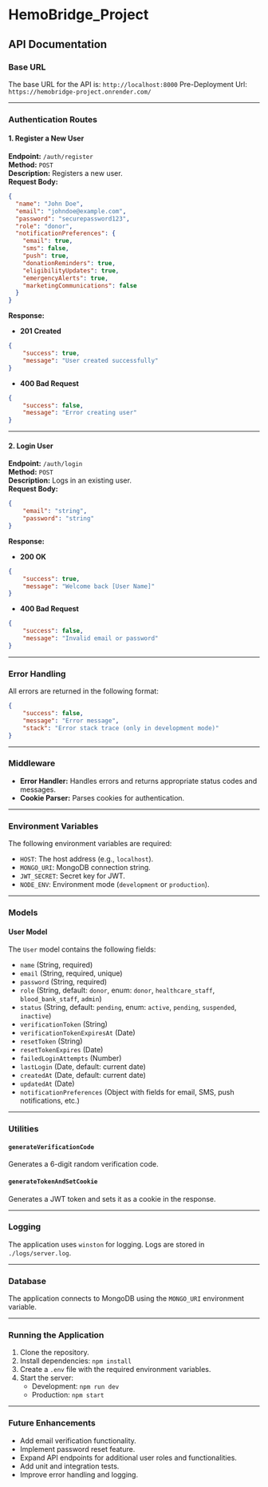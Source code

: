 # HemoBridge_Project
## API Documentation

### Base URL
The base URL for the API is: `http://localhost:8000`
Pre-Deployment Url: `https://hemobridge-project.onrender.com/`

---

### Authentication Routes

#### 1. Register a New User
**Endpoint:** `/auth/register`  
**Method:** `POST`  
**Description:** Registers a new user.  
**Request Body:**
```json
{ 
  "name": "John Doe",
  "email": "johndoe@example.com",
  "password": "securepassword123",
  "role": "donor",
  "notificationPreferences": {
    "email": true,
    "sms": false,
    "push": true,
    "donationReminders": true,
    "eligibilityUpdates": true,
    "emergencyAlerts": true,
    "marketingCommunications": false
  }
}
```
**Response:**
- **201 Created**
```json
{
    "success": true,
    "message": "User created successfully"
}
```
- **400 Bad Request**
```json
{
    "success": false,
    "message": "Error creating user"
}
```

---

#### 2. Login User
**Endpoint:** `/auth/login`  
**Method:** `POST`  
**Description:** Logs in an existing user.  
**Request Body:**
```json
{
    "email": "string",
    "password": "string"
}
```
**Response:**
- **200 OK**
```json
{
    "success": true,
    "message": "Welcome back [User Name]"
}
```
- **400 Bad Request**
```json
{
    "success": false,
    "message": "Invalid email or password"
}
```

---

### Error Handling
All errors are returned in the following format:
```json
{
    "success": false,
    "message": "Error message",
    "stack": "Error stack trace (only in development mode)"
}
```

---

### Middleware
- **Error Handler:** Handles errors and returns appropriate status codes and messages.
- **Cookie Parser:** Parses cookies for authentication.

---

### Environment Variables
The following environment variables are required:
- `HOST`: The host address (e.g., `localhost`).
- `MONGO_URI`: MongoDB connection string.
- `JWT_SECRET`: Secret key for JWT.
- `NODE_ENV`: Environment mode (`development` or `production`).

---

### Models

#### User Model
The `User` model contains the following fields:
- `name` (String, required)
- `email` (String, required, unique)
- `password` (String, required)
- `role` (String, default: `donor`, enum: `donor`, `healthcare_staff`, `blood_bank_staff`, `admin`)
- `status` (String, default: `pending`, enum: `active`, `pending`, `suspended`, `inactive`)
- `verificationToken` (String)
- `verificationTokenExpiresAt` (Date)
- `resetToken` (String)
- `resetTokenExpires` (Date)
- `failedLoginAttempts` (Number)
- `lastLogin` (Date, default: current date)
- `createdAt` (Date, default: current date)
- `updatedAt` (Date)
- `notificationPreferences` (Object with fields for email, SMS, push notifications, etc.)

---

### Utilities

#### `generateVerificationCode`
Generates a 6-digit random verification code.

#### `generateTokenAndSetCookie`
Generates a JWT token and sets it as a cookie in the response.

---

### Logging
The application uses `winston` for logging. Logs are stored in `./logs/server.log`.

---

### Database
The application connects to MongoDB using the `MONGO_URI` environment variable.

---

### Running the Application
1. Clone the repository.
2. Install dependencies: `npm install`
3. Create a `.env` file with the required environment variables.
4. Start the server:
     - Development: `npm run dev`
     - Production: `npm start`

---

### Future Enhancements
- Add email verification functionality.
- Implement password reset feature.
- Expand API endpoints for additional user roles and functionalities.
- Add unit and integration tests.
- Improve error handling and logging.

